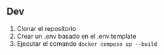 ## Dev
1. Clonar el repositorio
2. Crear un .env basado en el .env.template
3. Ejecutar el comando `docker compose up --build`